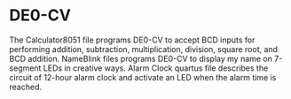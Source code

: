 # DE0-CV
The Calculator8051 file programs DE0-CV to accept BCD inputs for performing addition, subtraction, multiplication, division, square root, and BCD addition. NameBlink files programs DE0-CV to display my name on 7-segment LEDs in creative ways. Alarm Clock quartus file describes the circuit of 12-hour alarm clock and activate an LED when the alarm time is reached. 
